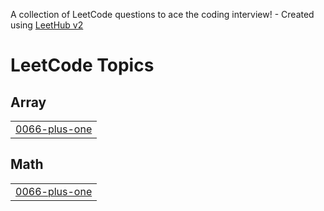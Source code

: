 A collection of LeetCode questions to ace the coding interview! - Created using [LeetHub v2](https://github.com/arunbhardwaj/LeetHub-2.0)
<!---LeetCode Topics Start-->
# LeetCode Topics
## Array
|  |
| ------- |
| [0066-plus-one](https://github.com/Sammed17/DSA/tree/master/0066-plus-one) |
## Math
|  |
| ------- |
| [0066-plus-one](https://github.com/Sammed17/DSA/tree/master/0066-plus-one) |
<!---LeetCode Topics End-->